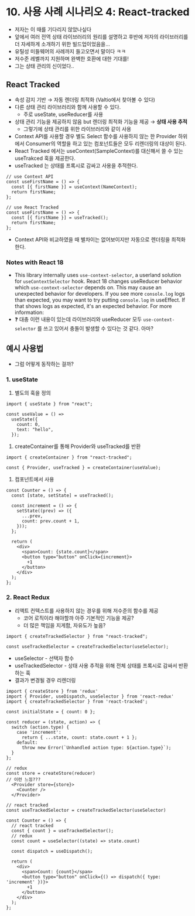 # 10. 사용 사례 시나리오 4: React-tracked

- 저자는 이 때를 기다리지 않았나싶다
- 앞에서 여러 전역 상태 라이브러리의 원리를 설명하고 후반에 저자의 라이브러리를 더 자세하게 소개하기 위한 빌드업이었음을…
- 유틸성 미들웨어의 사례까지 들고오면서 말이다 ㅋㅋ
- 저수준 레벨까지 지원하며 완벽한 호환에 대한 기대를!
- 그는 상태 관리의 신이었다..

## React Tracked

- 속성 감지 기반 → 자동 렌더링 최적화 (Valtio에서 찾아볼 수 있다)
- 다른 상태 관리 라이브러리와 함께 사용할 수 있다.
  - 주로 useState, useReducer를 사용
- 상태 관리 기능을 제공하지 않음 but 렌더링 최적화 기능을 제공 → **상태 사용 추적**
  - 그렇기에 상태 관리를 위한 라이브러리와 같이 사용
- Context API를 사용할 경우 별도 Select 함수를 사용하지 않는 한 Provider 하위에서 Consumer의 역할을 하고 있는 컴포넌트들은 모두 리렌더링의 대상이 된다.
- React Tracked 에서는 useContext(SampleContext)를 대신해서 쓸 수 있는 useTrakced 훅을 제공한다.
- useTracked 는 상태를 프록시로 감싸고 사용을 추적한다.

```tsx
// use Context API
const useFirstName = () => {
  const [{ firstName }] = useContext(NameContext);
  return firstName;
};

// use React Tracked
const useFirstName = () => {
  const [{ firstName }] = useTracked();
  return firstName;
};
```

- Context API와 비교하였을 때 별차이는 없어보이지만 자동으로 렌더링을 최적화 한다.

### **Notes with React 18**

- This library internally uses `use-context-selector`, a userland solution for `useContextSelector` hook. React 18 changes useReducer behavior which `use-context-selector` depends on. This may cause an unexpected behavior for developers. If you see more `console.log` logs than expected, you may want to try putting `console.log` in useEffect. If that shows logs as expected, it's an expected behavior. For more information:
- ❓ 대충 이런 내용이 있는데 라이브러리와 useReducer 모두 `use-context-selector` 를 쓰고 있어서 충돌이 발생할 수 있다는 것 같다. 아마?

## 예시 사용법

- 그럼 어떻게 동작하는 걸까?

### 1. useState

1. 별도의 훅을 정의

```tsx
import { useState } from "react";

const useValue = () =>
  useState({
    count: 0,
    text: "hello",
  });
```

1. createContainer를 통해 Provider와 useTracked를 반환

```tsx
import { createContainer } from "react-tracked";

const { Provider, useTracked } = createContainer(useValue);
```

1. 컴포넌트에서 사용

```tsx
const Counter = () => {
  const [state, setState] = useTracked();

  const increment = () => {
    setState((prev) => ({
      ...prev,
      count: prev.count + 1,
    }));
  };

  return (
    <div>
      <span>Count: {state.count}</span>
      <button type="button" onClick={increment}>
        +1
      </button>
    </div>
  );
};
```

### 2. React Redux

- 리액트 컨텍스트를 사용하지 않는 경우를 위해 저수준의 함수를 제공
  - 코어 로직이라 해야할까 아주 기본적인 기능을 제공?
  - 더 많은 책임을 지게함, 자유도가 높음?

```tsx
import { createTrackedSelector } from "react-tracked";

const useTrackedSelector = createTrackedSelector(useSelector);
```

- useSelector - 선택자 함수
- useTrackedSelector - 상태 사용 추적을 위해 전체 상태를 프록시로 감싸서 반환하는 훅
- 결과가 변경될 경우 리렌더링

```tsx
import { createStore } from 'redux'
import { Provider, useDispatch, useSelector } from 'react-redux'
import { createTrackedSelector } from 'react-tracked';

const initialState = { count: 0 };

const reducer = (state, action) => {
  switch (action.type) {
    case 'increment':
      return { ...state, count: state.count + 1 };
    default:
      throw new Error(`Unhandled action type: ${action.type}`);
  }
};

// redux
const store = createStore(reducer)
// 이런 느낌???
  <Provider store={store}>
    <Counter />
  </Provider>

// react tracked
const useTrackedSelector = createTrackedSelector(useSelector)

const Counter = () => {
  // react tracked
  const { count } = useTrackedSelector();
  // redux
  const count = useSelector((state) => state.count)

  const dispatch = useDispatch();

  return (
    <div>
      <span>Count: {count}</span>
      <button type="button" onClick={() => dispatch({ type: 'increment' })}>
        +1
      </button>
    </div>
  );
};
```
